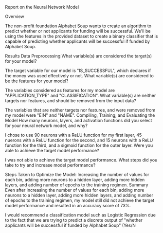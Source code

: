 
Report on the Neural Network Model

Overview

The non-profit foundation Alphabet Soup wants to create an algorithm to predict whether or not applicants for funding will be successful. We'll be using the features in the provided dataset to create a binary classifier that is capable of predicting whether applicants will be successful if funded by Alphabet Soup.

Results
Data Preprocessing
What variable(s) are considered the target(s) for your model?

The target variable for our model is "IS_SUCCESSFUL", which declares if the money was used effectively or not.
What variable(s) are considered to be the features for your model?

The variables considered as features for my model are "APPLICATION_TYPE" and "CLASSIFICATION".
What variable(s) are neither targets nor features, and should be removed from the input data?

The variables that are neither targets nor features, and were removed from my model were "EIN" and "NAME".
Compiling, Training, and Evaluating the Model
How many neurons, layers, and activation functions did you select for your neural network model, and why?

I chose to use 90 neurons with a ReLU function for my first layer, 45 nuerons with a ReLU function for the second, and 15 neurons with a ReLU function for the third, and a sigmoid function for the outer layer.
Were you able to achieve the target model performance?

I was not able to achieve the target model performance.
What steps did you take to try and increase model performance?

Steps Taken to Optimize the Model: Increasing the number of values for each bin, adding more neurons to a hidden layer, adding more hidden layers, and adding number of epochs to the training regimen.
Summary
Even after increasing the number of values for each bin, adding more neurons to a hidden layer, adding more hidden layers, and adding number of epochs to the training regimen, my model still did not achieve the target model performance and resulted in an accuracy score of 73%.

I would recommend a classification model such as Logistic Regression due to the fact that we are trying to predict a discrete output of "whether applicants will be successful if funded by Alphabet Soup" (Yes/N